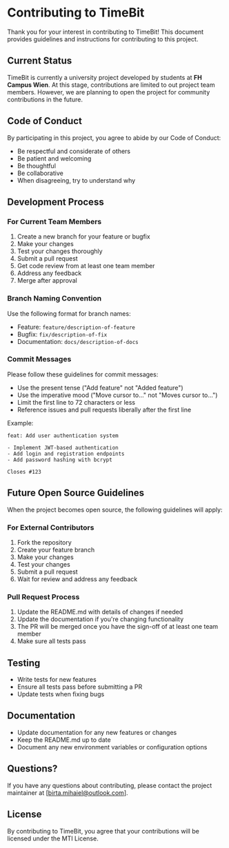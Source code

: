 # Contributing to TimeBit

Thank you for your interest in contributing to TimeBit! This document provides guidelines and instructions for contributing to this project.

## Current Status

TimeBit is currently a university project developed by students at **FH Campus Wien**. At this stage, contributions are limited to out project team members. However, we are planning to open the project for community contributions in the future.

## Code of Conduct

By participating in this project, you agree to abide by our Code of Conduct:

- Be respectful and considerate of others
- Be patient and welcoming
- Be thoughtful
- Be collaborative
- When disagreeing, try to understand why

## Development Process

### For Current Team Members

1. Create a new branch for your feature or bugfix
2. Make your changes
3. Test your changes thoroughly
4. Submit a pull request
5. Get code review from at least one team member
6. Address any feedback
7. Merge after approval

### Branch Naming Convention

Use the following format for branch names:
- Feature: `feature/description-of-feature`
- Bugfix: `fix/description-of-fix`
- Documentation: `docs/description-of-docs`

### Commit Messages

Please follow these guidelines for commit messages:
- Use the present tense ("Add feature" not "Added feature")
- Use the imperative mood ("Move cursor to..." not "Moves cursor to...")
- Limit the first line to 72 characters or less
- Reference issues and pull requests liberally after the first line

Example:
```
feat: Add user authentication system

- Implement JWT-based authentication
- Add login and registration endpoints
- Add password hashing with bcrypt

Closes #123
```

## Future Open Source Guidelines

When the project becomes open source, the following guidelines will apply:

### For External Contributors

1. Fork the repository
2. Create your feature branch
3. Make your changes
4. Test your changes
5. Submit a pull request
6. Wait for review and address any feedback

### Pull Request Process

1. Update the README.md with details of changes if needed
2. Update the documentation if you're changing functionality
3. The PR will be merged once you have the sign-off of at least one team member
4. Make sure all tests pass

## Testing

- Write tests for new features
- Ensure all tests pass before submitting a PR
- Update tests when fixing bugs

## Documentation

- Update documentation for any new features or changes
- Keep the README.md up to date
- Document any new environment variables or configuration options

## Questions?

If you have any questions about contributing, please contact the project maintainer at [birta.mihaiel@outlook.com].

## License

By contributing to TimeBit, you agree that your contributions will be licensed under the MTI License. 
